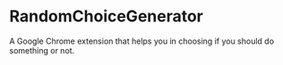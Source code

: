 # RandomChoiceGenerator
A Google Chrome extension that helps you in choosing if you should do something or not.
